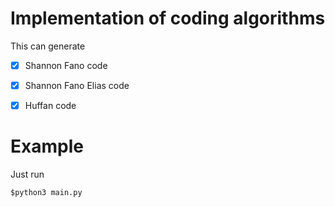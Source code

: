 
# Implementation of coding algorithms
This can generate

* [x] Shannon Fano code
* [x] Shannon Fano Elias code
* [x] Huffan code


# Example
Just run

```
$python3 main.py
```

